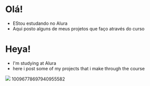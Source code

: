 # Olá!
- EStou estudando no Alura
- Aqui posto alguns de meus projetos que faço através do curso

# Heya!
- I'm studying at Alura
- here i post some of my projects that i make through the course

![](10096778697940955582)
 10096778697940955582

<!--
**RafaMisty/RafaMisty** is a ✨ _special_ ✨ repository because its `README.md` (this file) appears on your GitHub profile.

Here are some ideas to get you started:

- 🔭 I’m currently working on ...
- 🌱 I’m currently learning ...
- 👯 I’m looking to collaborate on ...
- 🤔 I’m looking for help with ...
- 💬 Ask me about ...
- 📫 How to reach me: ...
- 😄 Pronouns: ...
- ⚡ Fun fact: ...
-->

